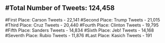 #Total Number of Tweets: 124,458 
---
#First Place: Carson Tweets - 22,141
#Second Place: Trump Tweets - 21,015
#Third Place: Cruz Tweets - 20,440
#Fourth Place: Clinton Tweets - 19,795
#Fifth Place: Sanders Tweets - 14,834
#Sixth Place: Jeb! Tweets - 14,168
#Seventh Place: Rubio Tweets - 11,876
#Last Place: Kasich Tweets - 191
